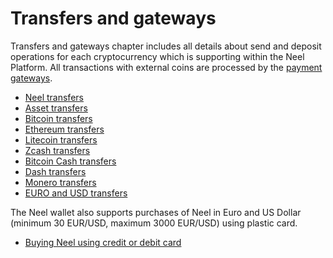 # Transfers and gateways

Transfers and gateways chapter includes all details about send and deposit operations for each cryptocurrency which is supporting within the Neel Platform. All transactions with external coins are processed by the [payment gateways](/neel-client/frequently-asked-questions-faq/transfers-and-gateways/payment-gateway.md).

* [Neel transfers](transfers-and-gateways/neel-transfers.md)
* [Asset transfers](transfers-and-gateways/asset-transfers.md)
* [Bitcoin transfers](transfers-and-gateways/bitcoin-transfers.md)
* [Ethereum transfers](transfers-and-gateways/ethereum-transfers.md)
* [Litecoin transfers](transfers-and-gateways/litecoin-transfers.md)
* [Zcash transfers](transfers-and-gateways/zcash-transfers.md)
* [Bitcoin Cash transfers](transfers-and-gateways/bitcoin-cash-transfers.md)
* [Dash transfers](transfers-and-gateways/dash-transfers.md)
* [Monero transfers](transfers-and-gateways/monero-transfers.md)
* [EURO and USD transfers](transfers-and-gateways/eur-usd-transfers.md)

The Neel wallet also supports purchases of Neel in Euro and US Dollar (minimum 30 EUR/USD, maximum 3000 EUR/USD) using plastic card.

* [Buying Neel using credit or debit card](transfers-and-gateways/buying-neel-using-card.md)
